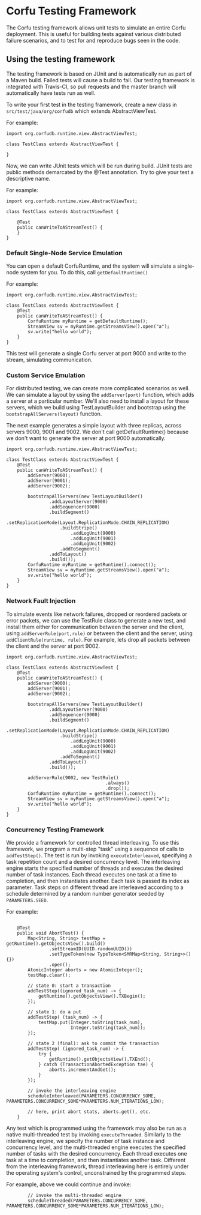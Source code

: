 # Corfu Testing Framework

The Corfu testing framework allows unit tests to simulate an entire
Corfu deployment. This is useful for building tests against various
distributed failure scenarios, and to test for and reproduce bugs
seen in the code.

## Using the testing framework

The testing framework is based on JUnit and is automatically run as part
of a Maven build. Failed tests will cause a build to fail. Our testing
framework is integrated with Travis-CI, so pull requests and the master
branch will automatically have tests run as well.

To write your first test in the testing framework, create a new class
in ```src/test/java/org/corfudb``` which extends AbstractViewTest.

For example:
```
import org.corfudb.runtime.view.AbstractViewTest;

class TestClass extends AbstractViewTest {

}
```

Now, we can write JUnit tests which will be run during build.
JUnit tests are public methods demarcated by the @Test annotation. 
Try to give your test a descriptive name.

For example:
```
import org.corfudb.runtime.view.AbstractViewTest;

class TestClass extends AbstractViewTest {
    
    @Test
    public canWriteToAStreamTest() {
    }
}
```

### Default Single-Node Service Emulation

You can open a default CorfuRuntime, and the system will
simulate a single-node system for you. To do this, call ```getDefaultRuntime()```

For example:
```
import org.corfudb.runtime.view.AbstractViewTest;

class TestClass extends AbstractViewTest {
    @Test
    public canWriteToAStreamTest() {
        CorfuRuntime myRuntime = getDefaultRuntime();
        StreamView sv = myRuntime.getStreamsView().open("a");
        sv.write("hello world");
    }
}
```

This test will generate a single Corfu server at port 9000 and write to
the stream, simulating communication.

### Custom Service Emulation

For distributed testing, we can create more complicated scenarios as 
well. We can simulate a layout by using the ```addServer(port)``` 
function, which adds a server at a particular number. We'll also need
to install a layout for these servers, which we build using 
TestLayoutBuilder and bootstrap using the 
```bootstrapAllServers(layout)``` function. 

The next example generates a simple layout with three replicas, across
servers 9000, 9001 and 9002. We don't call getDefaultRuntime() because
we don't want to generate the server at port 9000 automatically.

```
import org.corfudb.runtime.view.AbstractViewTest;

class TestClass extends AbstractViewTest {
    @Test
    public canWriteToAStreamTest() {
        addServer(9000);
        addServer(9001);
        addServer(9002);

        bootstrapAllServers(new TestLayoutBuilder()
                .addLayoutServer(9000)
                .addSequencer(9000)
                .buildSegment()
                    .setReplicationMode(Layout.ReplicationMode.CHAIN_REPLICATION)
                    .buildStripe()
                        .addLogUnit(9000)
                        .addLogUnit(9001)
                        .addLogUnit(9002)
                    .addToSegment()
                .addToLayout()
                .build());
        CorfuRuntime myRuntime = getRuntime().connect();
        StreamView sv = myRuntime.getStreamsView().open("a");
        sv.write("hello world");
    }
}
```

### Network Fault Injection

To simulate events like network failures, dropped or reordered packets
or error packets, we can use the TestRule class to generate a new test, 
and install them either for communication between the server and the
client, using ```addServerRule(port,rule)``` or between the client
and the server, using ```addClientRule(runtime, rule)```. 
For example, lets drop all packets between the client and the 
server at port 9002.

```
import org.corfudb.runtime.view.AbstractViewTest;

class TestClass extends AbstractViewTest {
    @Test
    public canWriteToAStreamTest() {
        addServer(9000);
        addServer(9001);
        addServer(9002);

        bootstrapAllServers(new TestLayoutBuilder()
                .addLayoutServer(9000)
                .addSequencer(9000)
                .buildSegment()
                    .setReplicationMode(Layout.ReplicationMode.CHAIN_REPLICATION)
                    .buildStripe()
                        .addLogUnit(9000)
                        .addLogUnit(9001)
                        .addLogUnit(9002)
                    .addToSegment()
                .addToLayout()
                .build());
                
        addServerRule(9002, new TestRule()
                                     .always()
                                     .drop());
        CorfuRuntime myRuntime = getRuntime().connect();
        StreamView sv = myRuntime.getStreamsView().open("a");
        sv.write("hello world");
    }
}
```

### Concurrency Testing Framework

We provide a framework for controlled thread interleaving.
To use this framework, we program a multi-step "task" using a sequence of calls to ```addTestStep()```. The test is run by invoking ```executeInterleaved```,
specifying a task repetition count and a desired concurrency level.
The interleaving engine starts the specified number of threads and executes the desired number of task instances. Each thread executes one task at a time to completion,
and then instantiates another. Each task is passed its index as parameter.
Task steps on different thread are interleaved according to a schedule determined by a random number generator seeded by ```PARAMETERS.SEED```.

For example:

```

    @Test
    public void AbortTest() {
        Map<String, String> testMap = getRuntime().getObjectsView().build()
                .setStreamID(UUID.randomUUID())
                .setTypeToken(new TypeToken<SMRMap<String, String>>() {})
                .open();
        AtomicInteger aborts = new AtomicInteger();
        testMap.clear();

        // state 0: start a transaction
        addTestStep((ignored_task_num) -> {
            getRuntime().getObjectsView().TXBegin();
        });

        // state 1: do a put
        addTestStep( (task_num) -> {
            testMap.put(Integer.toString(task_num),
                        Integer.toString(task_num));
        });

        // state 2 (final): ask to commit the transaction
        addTestStep( (ignored_task_num) -> {
            try {
                getRuntime().getObjectsView().TXEnd();
            } catch (TransactionAbortedException tae) {
                aborts.incrementAndGet();
            }
        });

        // invoke the interleaving engine
        scheduleInterleaved(PARAMETERS.CONCURRENCY_SOME, PARAMETERS.CONCURRENCY_SOME*PARAMETERS.NUM_ITERATIONS_LOW);

        // here, print abort stats, aborts.get(), etc.
    }
 ```

 Any test which is programmed using the framework may also be run as a native multi-threaded test by invoking ```executeThreaded```. Similarly to the interleaving
 engine, we specify the number of task instance and concurrency level, and the multi-threaded engine executes the specified number of tasks with the desired concurrency.
 Each thread executes one task at a time to completion, and then instantiates another task. Different from the interleaving framework, thread interleaving here is
 entirely under the operating system's control, unconstrained by the programmed steps.

 For example, above we could continue and invoke:

```
        // invoke the multi-threaded engine
        scheduleThreaded(PARAMETERS.CONCURRENCY_SOME, PARAMETERS.CONCURRENCY_SOME*PARAMETERS.NUM_ITERATIONS_LOW);
```
